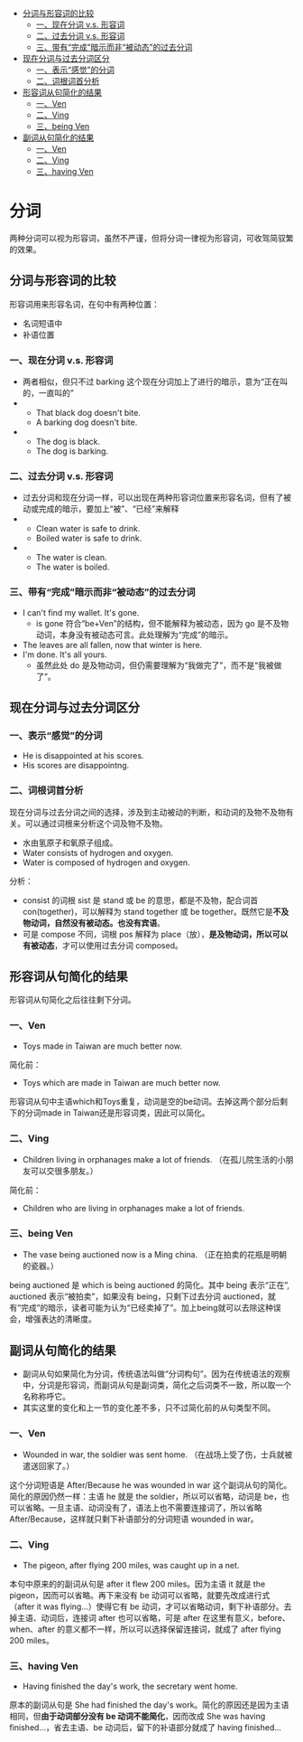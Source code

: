 <!-- vscode-markdown-toc -->
* [分词与形容词的比较](#)
	* [一、现在分词 v.s. 形容词](#v.s.)
	* [二、过去分词 v.s. 形容词](#v.s.-1)
	* [三、带有“完成”暗示而非“被动态”的过去分词](#-1)
* [现在分词与过去分词区分](#-1)
	* [一、表示“感觉”的分词](#-1)
	* [二、词根词首分析](#-1)
* [形容词从句简化的结果](#-1)
	* [一、Ven](#Ven)
	* [二、Ving](#Ving)
	* [三、being Ven](#beingVen)
* [副词从句简化的结果](#-1)
	* [一、Ven](#Ven-1)
	* [二、Ving](#Ving-1)
	* [三、having Ven](#havingVen)

<!-- vscode-markdown-toc-config
	numbering=false
	autoSave=true
	/vscode-markdown-toc-config -->
<!-- /vscode-markdown-toc -->

# 分词

两种分词可以视为形容词，虽然不严谨，但将分词一律视为形容词，可收驾简驭繁的效果。

## <a name=''></a>分词与形容词的比较

形容词用来形容名词，在句中有两种位置：
* 名词短语中
* 补语位置

### <a name='v.s.'></a>一、现在分词 v.s. 形容词

* 两者相似，但只不过 barking 这个现在分词加上了进行的暗示，意为“正在叫的，一直叫的”
* 
  * That black dog doesn't bite.
  * A barking dog doesn't bite.
* 
  * The dog is black.
  * The dog is barking.

### <a name='v.s.-1'></a>二、过去分词 v.s. 形容词

* 过去分词和现在分词一样，可以出现在两种形容词位置来形容名词，但有了被动或完成的暗示，要加上“被”、“已经”来解释
* 
  * Clean water is safe to drink.
  * Boiled water is safe to drink.
* 
  * The water is clean.
  * The water is boiled.

### <a name='-1'></a>三、带有“完成”暗示而非“被动态”的过去分词

* I can't find my wallet. It's gone.
  * is gone 符合“be+Ven”的结构，但不能解释为被动态，因为 go 是不及物动词，本身没有被动态可言。此处理解为“完成”的暗示。
* The leaves are all fallen, now that winter is here.
* I'm done. It's all yours.
  * 虽然此处 do 是及物动词，但仍需要理解为“我做完了”，而不是“我被做了”。

## <a name='-1'></a>现在分词与过去分词区分

### <a name='-1'></a>一、表示“感觉”的分词

* He is disappointed at his scores.
* His scores are disappointng.

### <a name='-1'></a>二、词根词首分析

现在分词与过去分词之间的选择，涉及到主动被动的判断，和动词的及物不及物有关。可以通过词根来分析这个词及物不及物。

* 水由氢原子和氧原子组成。
* Water consists of hydrogen and oxygen.
* Water is composed of hydrogen and oxygen.

分析：
* consist 的词根 sist 是 stand 或 be 的意思，都是不及物，配合词首 con(together)，可以解释为 stand together 或 be together。既然它是**不及物动词，自然没有被动态。也没有宾语**。
* 可是 compose 不同，词根 pos 解释为 place（放），**是及物动词，所以可以有被动态**，才可以使用过去分词 composed。

## <a name='-1'></a>形容词从句简化的结果

形容词从句简化之后往往剩下分词。

### <a name='Ven'></a>一、Ven

* Toys made in Taiwan are much better now.

简化前：

* Toys which are made in Taiwan are much better now.

形容词从句中主语which和Toys重复，动词是空的be动词。去掉这两个部分后剩下的分词made in Taiwan还是形容词类，因此可以简化。

### <a name='Ving'></a>二、Ving

* Children living in orphanages make a lot of friends. （在孤儿院生活的小朋友可以交很多朋友。）

简化前：

* Children who are living in orphanages make a lot of friends.

### <a name='beingVen'></a>三、being Ven

* The vase being auctioned now is a Ming china. （正在拍卖的花瓶是明朝的瓷器。）

being auctioned 是 which is being auctioned 的简化。其中 being 表示“正在”, auctioned 表示“被拍卖”，如果没有 being，只剩下过去分词 auctioned，就有“完成”的暗示，读者可能为认为“已经卖掉了”。加上being就可以去除这种误会，增强表达的清晰度。

## <a name='-1'></a>副词从句简化的结果

* 副词从句如果简化为分词，传统语法叫做“分词构句”。因为在传统语法的观察中，分词是形容词，而副词从句是副词类，简化之后词类不一致，所以取一个名称称呼它。
* 其实这里的变化和上一节的变化差不多，只不过简化前的从句类型不同。

### <a name='Ven-1'></a>一、Ven

* Wounded in war, the soldier was sent home. （在战场上受了伤，士兵就被遣送回家了。）

这个分词短语是 After/Because he was wounded in war 这个副词从句的简化。简化的原因仍然一样：主语 he 就是 the soldier，所以可以省略，动词是 be，也可以省略。一旦主语、动词没有了，语法上也不需要连接词了，所以省略 After/Because，这样就只剩下补语部分的分词短语 wounded in war。

### <a name='Ving-1'></a>二、Ving

* The pigeon, after flying 200 miles, was caught up in a net.

本句中原来的的副词从句是 after it flew 200 miles。因为主语 it 就是 the pigeon，因而可以省略。再下来没有 be 动词可以省略，就要先改成进行式（after it was flying...）使得它有 be 动词，才可以省略动词，剩下补语部分。去掉主语、动词后，连接词 after 也可以省略，可是 after 在这里有意义，before、when、after 的意义都不一样，所以可以选择保留连接词，就成了 after flying 200 miles。

### <a name='havingVen'></a>三、having Ven

* Having finished the day's work, the secretary went home.

原本的副词从句是 She had finished the day's work。简化的原因还是因为主语相同，但**由于动词部分没有 be 动词不能简化**，因而改成 She was having finished...，省去主语、be 动词后，留下的补语部分就成了 having finished...
